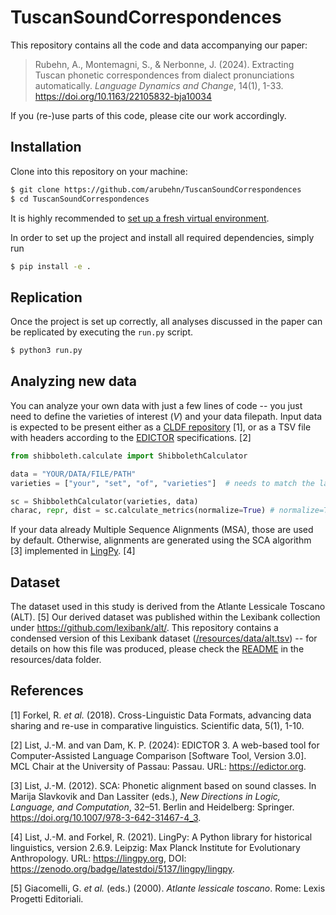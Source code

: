 # TuscanSoundCorrespondences

This repository contains all the code and data accompanying our paper:
> Rubehn, A., Montemagni, S., & Nerbonne, J. (2024). Extracting Tuscan phonetic correspondences from dialect pronunciations automatically. *Language Dynamics and Change*, 14(1), 1-33. https://doi.org/10.1163/22105832-bja10034

If you (re-)use parts of this code, please cite our work accordingly.

## Installation

Clone into this repository on your machine:

```bash
$ git clone https://github.com/arubehn/TuscanSoundCorrespondences
$ cd TuscanSoundCorrespondences
```

It is highly recommended to [set up a fresh virtual environment](https://docs.python.org/3/library/venv.html).

In order to set up the project and install all required dependencies, simply run

```bash
$ pip install -e .
```

## Replication

Once the project is set up correctly, all analyses discussed in the paper can be replicated by executing the `run.py` script.

```bash
$ python3 run.py
```

## Analyzing new data

You can analyze your own data with just a few lines of code -- you just need to define the varieties of interest (*V*) and your data filepath. Input data is expected to be present either as a [CLDF repository](https://github.com/cldf/cldf) [1], or as a TSV file with headers according to the [EDICTOR](https://edictor.org) specifications. [2]

```python
from shibboleth.calculate import ShibbolethCalculator

data = "YOUR/DATA/FILE/PATH"
varieties = ["your", "set", "of", "varieties"]  # needs to match the language id given in the data exactly

sc = ShibbolethCalculator(varieties, data)
charac, repr, dist = sc.calculate_metrics(normalize=True) # normalize=True calculates normalized PMI; otherwise plain PMI is calculated
```

If your data already Multiple Sequence Alignments (MSA), those are used by default. Otherwise, alignments are generated using the SCA algorithm [3] implemented in [LingPy](https://github.com/lingpy/lingpy). [4]

## Dataset

The dataset used in this study is derived from the Atlante Lessicale Toscano (ALT). [5] Our derived dataset was published within the Lexibank collection under https://github.com/lexibank/alt/. This repository contains a condensed version of this Lexibank dataset ([/resources/data/alt.tsv](/resources/data/alt.tsv)) -- for details on how this file was produced, please check the [README](/resources/data/README.md) in the resources/data folder.

## References

[1] Forkel, R. *et al.* (2018). Cross-Linguistic Data Formats, advancing data sharing and re-use in comparative linguistics. Scientific data, 5(1), 1-10.

[2] List, J.-M. and van Dam, K. P. (2024): EDICTOR 3. A web-based tool for Computer-Assisted Language Comparison [Software Tool, Version 3.0]. MCL Chair at the University of Passau: Passau. URL: https://edictor.org.

[3] List, J.-M. (2012). SCA: Phonetic alignment based on sound classes. In Marija Slavkovik and Dan Lassiter (eds.), *New Directions in Logic, Language, and Computation*, 32–51. Berlin and Heidelberg: Springer. https://doi.org/10.1007/978-3-642-31467-4_3.

[4] List, J.-M. and Forkel, R. (2021). LingPy: A Python library for historical linguistics, version 2.6.9. Leipzig: Max Planck Institute for Evolutionary Anthropology. URL: https://lingpy.org, DOI: https://zenodo.org/badge/latestdoi/5137/lingpy/lingpy.

[5] Giacomelli, G. *et al.* (eds.) (2000). *Atlante lessicale toscano*. Rome: Lexis Progetti Editoriali.
